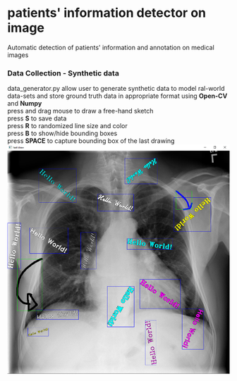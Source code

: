 # patients' information detector on image
Automatic detection of patients' information and annotation on medical images


### Data Collection - Synthetic data
data_generator.py allow user to generate synthetic data to model ral-world data-sets and store ground truth data in 
appropriate format using **Open-CV** and **Numpy**\
press and drag mouse to draw a free-hand sketch\
press **S** to save data\
press **R** to randomized line size and color\
press **B** to show/hide bounding boxes\
press **SPACE** to capture bounding box of the last drawing\
![img.png](img.png)